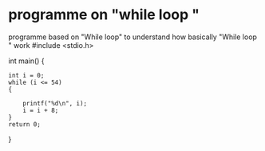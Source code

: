 # programme on "while loop "
 programme based on "While loop" to understand how basically "While loop " work
#include <stdio.h>

int main()
{

    int i = 0;
    while (i <= 54)
    {

        printf("%d\n", i);
        i = i + 8;
    }
    return 0;
}